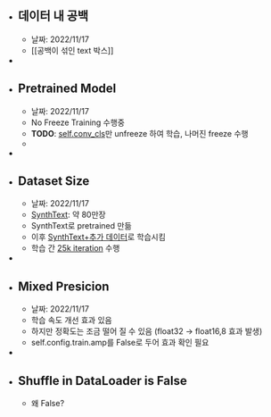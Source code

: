 - ## 데이터 내 공백
	- 날짜: 2022/11/17
	- [[공백이 섞인 text 박스]]
-
- ## Pretrained Model
	- 날짜: 2022/11/17
	- No Freeze Training 수행중
	- **TODO**: [self.conv_cls](https://github.com/JaidedAI/EasyOCR/blob/054ec4f90127ab9e45f101baf8caa519d5a6e035/trainer/craft/model/craft.py#L30)만 unfreeze 하여 학습, 나머진 freeze 수행
	-
-
- ## Dataset Size
	- 날짜: 2022/11/17
	- [SynthText](https://github.com/ankush-me/SynthText): 약 80만장
	- SynthText로 pretrained 만듦
	- 이후 [SynthText+추가 데이터](https://github.com/JaidedAI/EasyOCR/tree/master/trainer/craft#training)로 학습시킴
	- 학습 간 [25k iteration](https://github.com/JaidedAI/EasyOCR/tree/master/trainer/craft#training) 수행
-
- ## Mixed Presicion
	- 날짜: 2022/11/17
	- 학습 속도 개선 효과 있음
	- 하지만 정확도는 조금 떨어 질 수 있음 (float32 -> float16,8 효과 발생)
	- self.config.train.amp를 False로 두어 효과 확인 필요
-
- ## Shuffle in DataLoader is False
	- 왜 False?